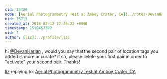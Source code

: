 ```yaml
---
cid: 18420
node: [Aerial Photogrammetry Test at Amboy Crater, CA](../notes/DevanHarlan/02-11-2018/photogrammetry-test-at-amboy-crater-ca)
nid: 15713
created_at: 2018-02-12 17:46:22 +0000
timestamp: 1518457582
uid: 7
author: [liz](../profile/liz)
---
```


hi [@DevanHarlan](/profile/DevanHarlan) , would you say that the second pair of location tags you added is more accurate? if so, please delete your first pair in order to "activate" your second pair. Thanks!

[liz](../profile/liz) replying to: [Aerial Photogrammetry Test at Amboy Crater, CA](../notes/DevanHarlan/02-11-2018/photogrammetry-test-at-amboy-crater-ca)

